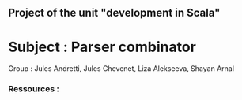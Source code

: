## Project of the unit "development in Scala" 
# Subject : Parser combinator

Group : Jules Andretti, Jules Chevenet, Liza Alekseeva, Shayan Arnal

### Ressources : 

